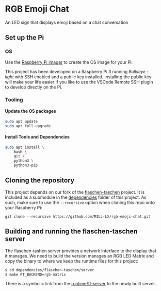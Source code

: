 # RGB Emoji Chat
An LED sign that displays emoji based on a chat conversation

## Set up the Pi

### OS

Use the [Raspberry Pi Imager](https://www.raspberrypi.com/software/) to create the OS image for your Pi.

This project has been developed on a Raspberry Pi 3 running *Bullseye - light* with SSH enabled and a public key installed. Installing the public key will make your life easier if you like to use the VSCode Remote SSH plugin to develop directly on the Pi.

### Tooling

#### Update the OS packages

```bash
sudo apt update
sudo apt full-upgrade
```

#### Install Tools and Dependencies

```bash
sudo apt install \
    bash \
    git \
    python3 \
    python3-pip
```

## Cloning the repository

This project depends on our fork of the [flaschen-taschen](https://github.com/MILL-LX/flaschen-taschen.git) project. It is included as a submodule in the [dependencies](dependencies) folder of this project. As such, make sure to use the `--recursive` option when cloning this repo onto your Raspberry Pi:

`git clone --recursive https://github.com/MILL-LX/rgb-emoji-chat.git`

## Building and running the flaschen-taschen server

The flaschen-tashen server provides a network interface to the display that it manages. We need to build the version manages an RGB LED Matrix and copy the binary to where we keep the runtime files for this project: 

```bash
$ cd dependencies/flaschen-taschen/server
$ make FT_BACKEND=rgb-matrix
```

There is a symbolic link from the [runtime/ft-server](runtime/ft-server) to the newly built server.